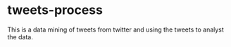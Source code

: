 # tweets-process

This is a data mining of tweets from twitter and using the tweets to analyst the data.
